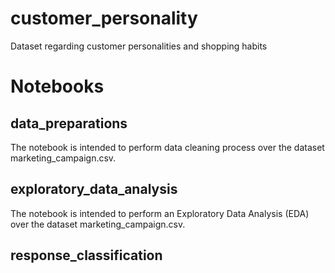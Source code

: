 # customer_personality
Dataset regarding customer personalities and shopping habits

# Notebooks

## data_preparations
The notebook is intended to perform data cleaning process over the dataset marketing_campaign.csv.

## exploratory_data_analysis
The notebook is intended to perform an Exploratory Data Analysis (EDA) over the dataset marketing_campaign.csv.

## response_classification

